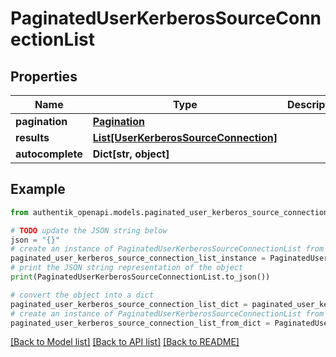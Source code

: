 # PaginatedUserKerberosSourceConnectionList


## Properties

Name | Type | Description | Notes
------------ | ------------- | ------------- | -------------
**pagination** | [**Pagination**](Pagination.md) |  | 
**results** | [**List[UserKerberosSourceConnection]**](UserKerberosSourceConnection.md) |  | 
**autocomplete** | **Dict[str, object]** |  | 

## Example

```python
from authentik_openapi.models.paginated_user_kerberos_source_connection_list import PaginatedUserKerberosSourceConnectionList

# TODO update the JSON string below
json = "{}"
# create an instance of PaginatedUserKerberosSourceConnectionList from a JSON string
paginated_user_kerberos_source_connection_list_instance = PaginatedUserKerberosSourceConnectionList.from_json(json)
# print the JSON string representation of the object
print(PaginatedUserKerberosSourceConnectionList.to_json())

# convert the object into a dict
paginated_user_kerberos_source_connection_list_dict = paginated_user_kerberos_source_connection_list_instance.to_dict()
# create an instance of PaginatedUserKerberosSourceConnectionList from a dict
paginated_user_kerberos_source_connection_list_from_dict = PaginatedUserKerberosSourceConnectionList.from_dict(paginated_user_kerberos_source_connection_list_dict)
```
[[Back to Model list]](../README.md#documentation-for-models) [[Back to API list]](../README.md#documentation-for-api-endpoints) [[Back to README]](../README.md)


